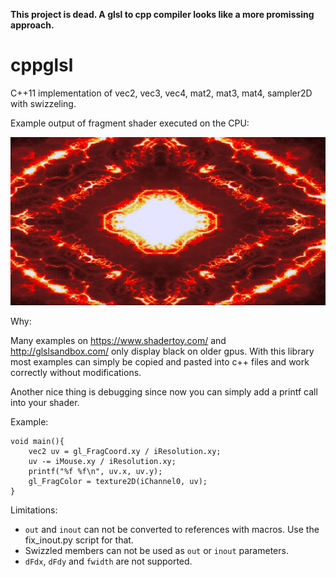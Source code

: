 **This project is dead. A glsl to cpp compiler looks like a more promissing approach.**

cppglsl
=======

C++11 implementation of vec2, vec3, vec4, mat2, mat3, mat4, sampler2D with swizzeling.

Example output of fragment shader executed on the CPU:

![Example](https://raw.githubusercontent.com/983/cppglsl/master/output.jpg)

Why:

Many examples on https://www.shadertoy.com/ and http://glslsandbox.com/ only display black on older gpus. With this library most examples can simply be copied and pasted into c++ files and work correctly without modifications.

Another nice thing is debugging since now you can simply add a printf call into your shader.

Example:

    void main(){
        vec2 uv = gl_FragCoord.xy / iResolution.xy;
        uv -= iMouse.xy / iResolution.xy;
        printf("%f %f\n", uv.x, uv.y);
        gl_FragColor = texture2D(iChannel0, uv);
    }

Limitations:
- `out` and `inout` can not be converted to references with macros. Use the fix_inout.py script for that.
- Swizzled members can not be used as `out` or `inout` parameters.
- `dFdx`, `dFdy` and `fwidth` are not supported.
